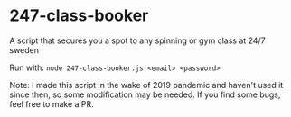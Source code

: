 # 247-class-booker
A script that secures you a spot to any spinning or gym class at 24/7 sweden

Run with: `node 247-class-booker.js <email> <password>`

Note: I made this script in the wake of 2019 pandemic and haven't used it since then, so some modification may be needed. If you find some bugs, feel free to make a PR.
